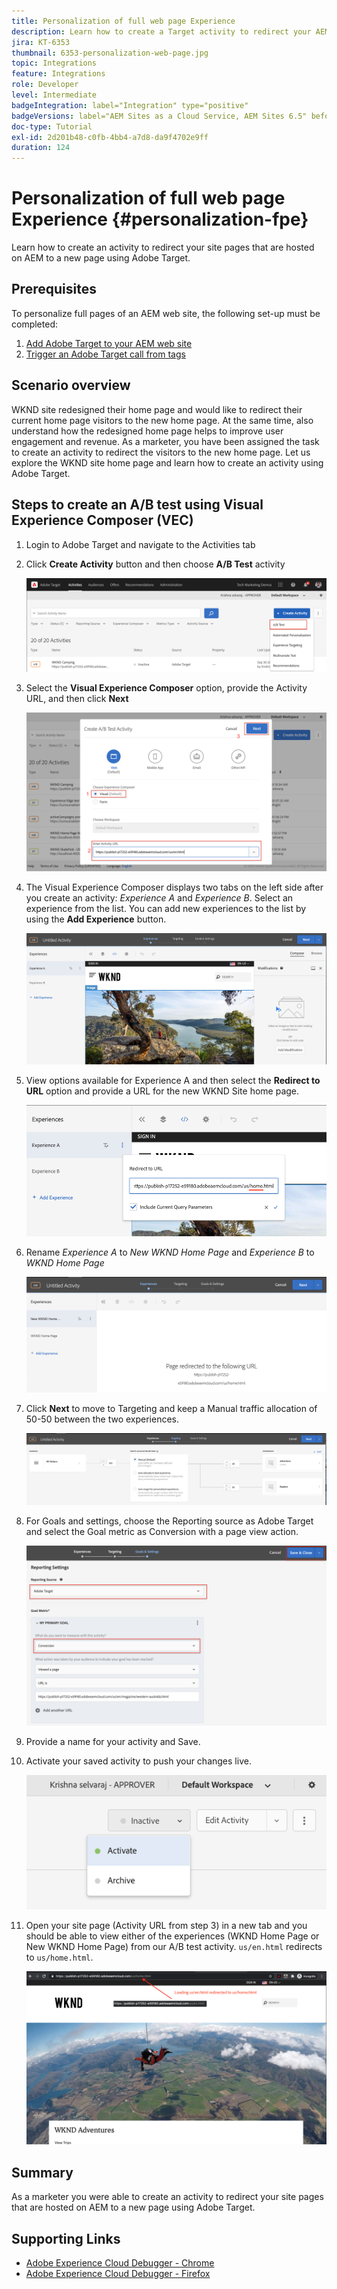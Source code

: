 ```yaml
---
title: Personalization of full web page Experience
description: Learn how to create a Target activity to redirect your AEM web site pages to new pages using Adobe Target.
jira: KT-6353
thumbnail: 6353-personalization-web-page.jpg
topic: Integrations
feature: Integrations
role: Developer
level: Intermediate
badgeIntegration: label="Integration" type="positive"
badgeVersions: label="AEM Sites as a Cloud Service, AEM Sites 6.5" before-title="false"
doc-type: Tutorial
exl-id: 2d201b48-c0fb-4bb4-a7d8-da9f4702e9ff
duration: 124
---
```

# Personalization of full web page Experience {#personalization-fpe}

Learn how to create an activity to redirect your site pages that are hosted on AEM to a new page using Adobe Target.

## Prerequisites

To personalize full pages of an AEM web site, the following set-up must be completed:

1. [Add Adobe Target to your AEM web site](./add-target-launch-extension.md)
1. [Trigger an Adobe Target call from tags](./load-and-fire-target.md)

## Scenario overview

WKND site redesigned their home page and would like to redirect their current home page visitors to the new home page. At the same time, also understand how the redesigned home page helps to improve user engagement and revenue. As a marketer, you have been assigned the task to create an activity to redirect the visitors to the new home page. Let us explore the WKND site home page and learn how to create an activity using Adobe Target.

## Steps to create an A/B test using Visual Experience Composer (VEC)

1. Login to Adobe Target and navigate to the Activities tab
1. Click **Create Activity** button and then choose **A/B Test** activity

    ![A/B Activity](assets/ab-target-activity.png)

1. Select the **Visual Experience Composer** option,  provide the Activity URL, and then click **Next**

    ![Activity URL](assets/ab-test-url.png)

1. The Visual Experience Composer displays two tabs on the left side after you create an activity: *Experience A* and *Experience B*. Select an experience from the list. You can add new experiences to the list by using the **Add Experience** button.

    ![Experience Options](assets/experience-options.png)

1. View options available for Experience A and then select the **Redirect to URL** option and provide a URL for the new WKND Site home page.

    ![Redirect URL](assets/redirect-url.png)

1. Rename *Experience A* to *New WKND Home Page* and *Experience B* to *WKND Home Page*

    ![Adventures](assets/new-experiences.png)

1. Click **Next** to move to Targeting and keep a Manual traffic allocation of 50-50 between the two experiences. 

    ![Targeting](assets/targeting.png)

1. For Goals and settings, choose the Reporting source as Adobe Target and select the Goal metric as Conversion with a page view action.

    ![Goals](assets/goals.png)

1. Provide a name for your activity and Save.
1. Activate your saved activity to push your changes live.

    ![Goals](assets/activate.png)

1. Open your site page (Activity URL from step 3) in a new tab and you should be able to view either of the experiences (WKND Home Page or New WKND Home Page) from our A/B test activity. `us/en.html` redirects to `us/home.html`.

    ![Goals](assets/redirect-test.png)

## Summary

As a marketer you were able to create an activity to redirect your site pages that are hosted on AEM to a new page using Adobe Target.

## Supporting Links

* [Adobe Experience Cloud Debugger - Chrome](https://chrome.google.com/webstore/detail/adobe-experience-platform/bfnnokhpnncpkdmbokanobigaccjkpob) 
* [Adobe Experience Cloud Debugger - Firefox](https://addons.mozilla.org/en-US/firefox/addon/adobe-experience-platform-dbg/)
